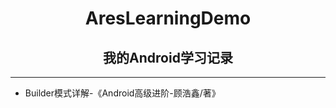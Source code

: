 # <center>AresLearningDemo</center>
## <center>我的Android学习记录</center>
***
* Builder模式详解-《Android高级进阶-顾浩鑫/著》
